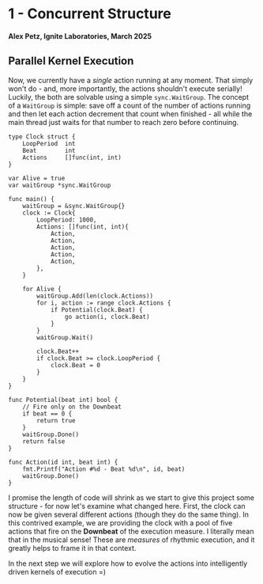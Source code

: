 # 1 - Concurrent Structure
#### Alex Petz, Ignite Laboratories, March 2025

## Parallel Kernel Execution

Now, we currently have a _single_ action running at any moment.  That simply won't do - and, more importantly,
the actions shouldn't execute serially!  Luckily, the both are solvable using a simple `sync.WaitGroup`.  The 
concept of a `WaitGroup` is simple: save off a count of the number of actions running and then let each action
decrement that count when finished - all while the main thread just waits for that number to reach zero before 
continuing.

    type Clock struct {
        LoopPeriod  int
        Beat        int
        Actions     []func(int, int)
    }
    
    var Alive = true
    var waitGroup *sync.WaitGroup
    
    func main() {
        waitGroup = &sync.WaitGroup{}
        clock := Clock{
            LoopPeriod: 1000,
            Actions: []func(int, int){
                Action,
                Action,
                Action,
                Action,
                Action,
            },
        }
    
        for Alive {
            waitGroup.Add(len(clock.Actions))
            for i, action := range clock.Actions {
                if Potential(clock.Beat) {
                    go action(i, clock.Beat)
                }
            }
            waitGroup.Wait()
    
            clock.Beat++
            if clock.Beat >= clock.LoopPeriod {
                clock.Beat = 0
            }
        }
    }
    
    func Potential(beat int) bool {
        // Fire only on the Downbeat
        if beat == 0 {
            return true
        }
        waitGroup.Done()
        return false
    }
        
    func Action(id int, beat int) {
        fmt.Printf("Action #%d - Beat %d\n", id, beat)
        waitGroup.Done()
    }


I promise the length of code will shrink as we start to give this project some structure - for now let's examine
what changed here.  First, the clock can now be given several different actions (though they do the same thing).
In this contrived example, we are providing the clock with a pool of five actions that fire on the **Downbeat** of
the execution measure.  I literally mean that in the musical sense!  These are _measures_ of rhythmic execution, and
it greatly helps to frame it in that context.

In the next step we will explore how to evolve the actions into intelligently driven kernels of execution =)